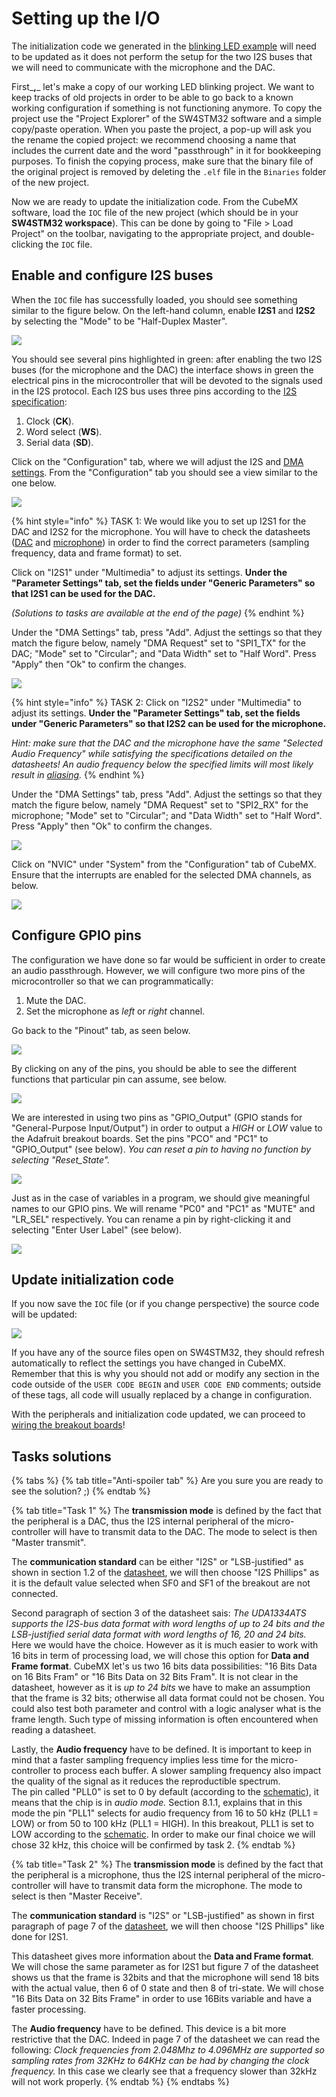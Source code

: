 # Setting up the I/O

The initialization code we generated in the [blinking LED example](../../microcontroller/test_project.md) will need to be updated as it does not perform the setup for the two I2S buses that we will need to communicate with the microphone and the DAC.

First_**,**_ let's make a copy of our working LED blinking project. We want to keep tracks of old projects in order to be able to go back to a known working configuration if something is not functioning anymore. To copy the project use the "Project Explorer" of the SW4STM32 software and a simple copy/paste operation. When you paste the project, a pop-up will ask you the rename the copied project: we recommend choosing a name that includes the current date and the word "passthrough" in it for bookkeeping purposes. To finish the copying process, make sure that the binary file of the original project is removed by deleting the `.elf` file in the `Binaries` folder of the new project.

Now we are ready to update the initialization code. From the CubeMX software, load the `IOC` file of the new project \(which should be in your **SW4STM32 workspace**\). This can be done by going to "File &gt; Load Project" on the toolbar, navigating to the appropriate project, and double-clicking the `IOC` file.

## Enable and configure I2S buses <a id="i2s"></a>

When the `IOC` file has successfully loaded, you should see something similar to the figure below. On the left-hand column, enable **I2S1** and **I2S2** by selecting the "Mode" to be "Half-Duplex Master".

![](../../.gitbook/assets/screenshot-2019-09-25-at-17.51.49-1.png)

You should see several pins highlighted in green: after enabling the two I2S buses \(for the microphone and the DAC\) the interface shows in green the electrical pins in the microcontroller that will be devoted to the signals used in the I2S protocol. Each I2S bus uses three pins according to the [I2S specification](https://www.sparkfun.com/datasheets/BreakoutBoards/I2SBUS.pdf):

1. Clock \(**CK**\).
2. Word select \(**WS**\).
3. Serial data \(**SD**\).

Click on the "Configuration" tab, where we will adjust the I2S and [DMA settings](../audio-io.md#dma-transfers). From the "Configuration" tab you should see a view similar to the one below.

![](../../.gitbook/assets/screenshot-2019-09-25-at-17.53.06.png)

{% hint style="info" %}
TASK 1: We would like you to set up I2S1 for the DAC and I2S2 for the microphone. You will have to check the datasheets \([DAC](https://www.nxp.com/docs/en/data-sheet/UDA1334ATS.pdf) and [microphone](https://cdn-shop.adafruit.com/product-files/3421/i2S+Datasheet.PDF)\) in order to find the correct parameters \(sampling frequency, data and frame format\) to set.

Click on "I2S1" under "Multimedia" to adjust its settings. **Under the "Parameter Settings" tab, set the fields under "Generic Parameters" so that I2S1 can be used for the DAC.**

_\(Solutions to tasks are available at the end of the page\)_
{% endhint %}

Under the "DMA Settings" tab, press "Add". Adjust the settings so that they match the figure below, namely "DMA Request" set to "SPI1\_TX" for the DAC; "Mode" set to "Circular"; and "Data Width" set to "Half Word". Press "Apply" then "Ok" to confirm the changes.

![](../../.gitbook/assets/screenshot-2019-09-25-at-17.53.06-1.png)

{% hint style="info" %}
TASK 2: Click on "I2S2" under "Multimedia" to adjust its settings. **Under the "Parameter Settings" tab, set the fields under "Generic Parameters" so that I2S2 can be used for the microphone.**

_Hint: make sure that the DAC and the microphone have the same "Selected Audio Frequency" while satisfying the specifications detailed on the datasheets! An audio frequency below the specified limits will most likely result in_ [_aliasing_](http://www.dspguide.com/ch3/2.htm)_._
{% endhint %}

Under the "DMA Settings" tab, press "Add". Adjust the settings so that they match the figure below, namely "DMA Request" set to "SPI2\_RX" for the microphone; "Mode" set to "Circular"; and "Data Width" set to "Half Word". Press "Apply" then "Ok" to confirm the changes.

![](../../.gitbook/assets/screenshot-2019-09-25-at-17.54.24-1.png)

Click on "NVIC" under "System" from the "Configuration" tab of CubeMX. Ensure that the interrupts are enabled for the selected DMA channels, as below.

![](../../.gitbook/assets/screenshot-2019-09-25-at-17.54.49-1.png)

## Configure GPIO pins <a id="gpio"></a>

The configuration we have done so far would be sufficient in order to create an audio passthrough. However, we will configure two more pins of the microcontroller so that we can programmatically:

1. Mute the DAC.
2. Set the microphone as _left_ or _right_ channel.

Go back to the "Pinout" tab, as seen below.

![](../../.gitbook/assets/firmware_1-1.png)

By clicking on any of the pins, you should be able to see the different functions that particular pin can assume, see below.

![](../../.gitbook/assets/firmware_2-2.png)

We are interested in using two pins as "GPIO\_Output" \(GPIO stands for "General-Purpose Input/Output"\) in order to output a _HIGH_ or _LOW_ value to the Adafruit breakout boards. Set the pins "PCO" and "PC1" to "GPIO\_Output" \(see below\). _You can reset a pin to having no function by selecting "Reset\_State"._

![](../../.gitbook/assets/firmware_3-2.png)

Just as in the case of variables in a program, we should give meaningful names to our GPIO pins. We will rename "PC0" and "PC1" as "MUTE" and "LR\_SEL" respectively. You can rename a pin by right-clicking it and selecting "Enter User Label" \(see below\).

![](../../.gitbook/assets/firmware_4-2.png)

## Update initialization code <a id="init_code"></a>

If you now save the `IOC` file \(or if you change perspective\) the source code will be updated:

![](../../.gitbook/assets/screenshot-2019-10-07-at-15.36.36-1.png)

If you have any of the source files open on SW4STM32, they should refresh automatically to reflect the settings you have changed in CubeMX. Remember that this is why you should not add or modify any section in the code outside of the `USER CODE BEGIN` and `USER CODE END` comments; outside of these tags, all code will usually replaced by a change in configuration.

With the peripherals and initialization code updated, we can proceed to [wiring the breakout boards](wiring.md)!

## Tasks solutions

{% tabs %}
{% tab title="Anti-spoiler tab" %}
Are you sure you are ready to see the solution? ;\)
{% endtab %}

{% tab title="Task 1" %}
The **transmission mode** is defined by the fact that the peripheral is a DAC, thus the I2S internal peripheral of the micro-controller will have to transmit data to the DAC. The mode to select is then "Master transmit".

The **communication standard** can be either "I2S" or "LSB-justified" as shown in section 1.2 of the [datasheet](https://www.nxp.com/docs/en/data-sheet/UDA1334ATS.pdf), we will then choose "I2S Phillips" as it is the default value selected when SF0 and SF1 of the breakout are not connected.

Second paragraph of section 3 of the datasheet sais: _The UDA1334ATS supports the I2S-bus data format with word lengths of up to 24 bits and the LSB-justified serial data format with word lengths of 16, 20 and 24 bits._ Here we would have the choice. However as it is much easier to work with 16 bits in term of processing load, we will chose this option for **Data and Frame format**. CubeMX let's us two 16 bits data possibilities: "16 Bits Data on 16 Bits Fram" or "16 Bits Data on 32 Bits Fram". It is not clear in the datasheet, however as it is _up to 24 bits_ we have to make an assumption that the frame is 32 bits; otherwise all data format could not be chosen. You could also test both parameter and control with a logic analyser what is the frame length. Such type of missing information is often encountered when reading a datasheet.

Lastly, the **Audio frequency** have to be defined. It is important to keep in mind that a faster sampling frequency implies less time for the micro-controller to process each buffer. A slower sampling frequency also impact the quality of the signal as it reduces the reproductible spectrum.  
The pin called "PLL0" is set to 0 by default \(according to the [schematic](https://cdn-learn.adafruit.com/downloads/pdf/adafruit-i2s-stereo-decoder-uda1334a.pdf?timestamp=1570708179)\), it means that the chip is in _audio mode._ Section 8.1.1, explains that in this mode the pin "PLL1" selects for audio frequency from 16 to 50 kHz \(PLL1 = LOW\) or from 50 to 100 kHz \(PLL1 = HIGH\). In this breakout, PLL1 is set to LOW according to the [schematic](https://cdn-learn.adafruit.com/downloads/pdf/adafruit-i2s-stereo-decoder-uda1334a.pdf?timestamp=1570708179). In order to make our final choice we will chose 32 kHz, this choice will be confirmed by task 2.
{% endtab %}

{% tab title="Task 2" %}
The **transmission mode** is defined by the fact that the peripheral is a microphone, thus the I2S internal peripheral of the micro-controller will have to transmit data form the microphone. The mode to select is then "Master Receive".

The **communication standard** is "I2S" or "LSB-justified" as shown in first paragraph of page 7 of the [datasheet](https://cdn-shop.adafruit.com/product-files/3421/i2S+Datasheet.PDF), we will then choose "I2S Phillips" like done for I2S1.

This datasheet gives more information about the **Data and Frame format**. We will chose the same parameter as for I2S1 but figure 7 of the datasheet shows us that the frame is 32bits and that the microphone will send 18 bits with the actual value, then 6 of 0 state and then 8 of tri-state. We will chose "16 Bits Data on 32 Bits Frame" in order to use 16Bits variable and have a faster processing.

The **Audio frequency** have to be defined. This device is a bit more restrictive that the DAC. Indeed in page 7 of the datasheet we can read the following: _Clock frequencies from 2.048Mhz to 4.096MHz are supported so sampling rates from 32KHz to 64KHz can be had by changing the clock frequency._ In this case we clearly see that a frequency slower than 32kHz will not work properly.
{% endtab %}
{% endtabs %}


